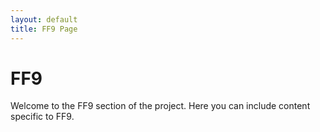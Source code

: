 ```yaml
---
layout: default
title: FF9 Page
---
```


# FF9

Welcome to the FF9 section of the project. Here you can include content specific to FF9.
